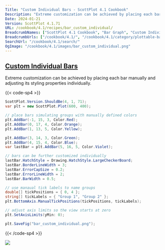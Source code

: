 ```yaml
---
Title: "Custom Individual Bars - ScottPlot 4.1 Cookbook"
Description: "Extreme customization can be achieved by placing each bar manually and adjusting its styling properties individually."
Date: 2024-01-21
Version: ScottPlot 4.1.71
URL: /cookbook/4.1/recipes/bar_custom_individual/
BreadcrumbNames: ["ScottPlot 4.1 Cookbook", "Bar Graph", "Custom Individual Bars"]
BreadcrumbUrls: ["/cookbook/4.1/", "/cookbook/4.1/category/plottable-bar-graph", "/cookbook/4.1/recipes/bar_custom_individual/"]
SearchUrl: "/cookbook/4.1/search/"
OgImage: "/cookbook/4.1/images/bar_custom_individual.png"
---
```


<h2><a id='custom-individual-bars' href='/cookbook/4.1/recipes/bar_custom_individual/'>Custom Individual Bars</a></h2>

Extreme customization can be achieved by placing each bar manually and adjusting its styling properties individually.

{{< code-sp4 >}}

```cs
ScottPlot.Version.ShouldBe(4, 1, 71);
var plt = new ScottPlot.Plot(600, 400);

// place bars simulating groups with manually defined colors
plt.AddBar(-1, 15, 3, Color.Red);
plt.AddBar(0, 17, 4, Color.Orange);
plt.AddBar(1, 13, 5, Color.Yellow);

plt.AddBar(3, 14, 3, Color.Green);
plt.AddBar(4, 15, 4, Color.Blue);
var lastBar = plt.AddBar(5, 16, 5, Color.Violet);

// bars can be further customized individually
lastBar.HatchStyle = Drawing.HatchStyle.LargeCheckerBoard;
lastBar.BorderLineWidth = 3;
lastBar.ErrorCapSize = 0.2;
lastBar.ErrorLineWidth = 2;
lastBar.BarWidth = 0.5;

// use manaual tick labels to name groups
double[] tickPositions = { 0, 4 };
string[] tickLabels = { "Group 1", "Group 2" };
plt.BottomAxis.ManualTickPositions(tickPositions, tickLabels);

// adjust axis limits so the view starts at zero
plt.SetAxisLimits(yMin: 0);

plt.SaveFig("bar_custom_individual.png");
```

{{< /code-sp4 >}}

<img src='../../images/bar_custom_individual.png' class='d-block mx-auto my-5' />


